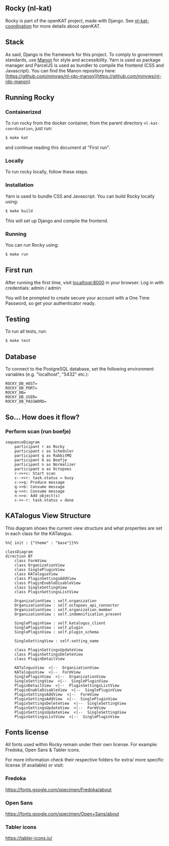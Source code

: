 ## Rocky (nl-kat)

Rocky is part of the openKAT project, made with Django.
See [nl-kat-coordination](https://github.com/minvws/nl-kat-coordination) for more details about openKAT.

## Stack

As said, Django is the framework for this project.
To comply to government standards, use [Manon](https://github.com/minvws/nl-rdo-manon) for style and accessibility.
Yarn is used as package manager and ParcelJS is used as bundler to compile the frontend (CSS and Javascript).
You can find the Manon repository here: [https://github.com/minvws/nl-rdo-manon](https://github.com/minvws/nl-rdo-manon)

## Running Rocky

### Containerized

To run rocky from the docker container, from the parent directory `nl-kat-coordination`, just run:

```bash
$ make kat
```

and continue reading this document at "First run".

### Locally

To run rocky locally, follow these steps.

### Installation

Yarn is used to bundle CSS and Javascript.
You can build Rocky locally using:

```bash
$ make build
```

This will set up Django and compile the frontend.

### Running

You can run Rocky using:

```bash
$ make run
```

## First run

After running the first time, visit [localhost:8000](http://localhost:8000) in your browser.
Log in with credentials: admin / admin

You will be prompted to create secure your account with a One Time Password, so get your authenticator ready.

## Testing

To run all tests, run:

```bash
$ make test
```

## Database

To connect to the PostgreSQL database, set the following environment variables (e.g. "localhost", "5432" etc.):

```
ROCKY_DB_HOST=
ROCKY_DB_PORT=
ROCKY_DB=
ROCKY_DB_USER=
ROCKY_DB_PASSWORD=
```

## So... How does it flow?

### Perform scan (run boefje)

```mermaid
sequenceDiagram
    participant r as Rocky
    participant c as Scheduler
    participant q as RabbitMQ
    participant b as Boefje
    participant n as Normalizer
    participant o as Octopoes
    r->>+c: Start scan
    c-->>r: task.status = busy
    c->>q: Produce message
    q->>b: Consume message
    q->>n: Consume message
    n->>o: Add object(s)
    c->>-r: task.status = done
```

## KATalogus View Structure

This diagram shows the current view structure and what properties are set in each class for the KATalogus.

```mermaid
%%{ init : {"theme" : "base"}}%%

classDiagram
direction BT
    class FormView
    class OrganizationView
    class SinglePluginView
    class KATalogusView
    class PluginSettingsAddView
    class PluginEnableDisableView
    class SingleSettingView
    class PluginSettingsListView
    
    OrganizationView : self.organization
    OrganizationView : self.octopoes_api_connector
    OrganizationView : self.organization_member
    OrganizationView : self.indemnification_present
     
    SinglePluginView : self.katalogus_client
    SinglePluginView : self.plugin
    SinglePluginView : self.plugin_schema
    
    SingleSettingView : self.setting_name
    
    class PluginSettingsUpdateView
    class PluginSettingsDeleteView
    class PluginDetailView

    KATalogusView  <|--  OrganizationView
    KATalogusView  <|--  FormView
    SinglePluginView  <|--  OrganizationView
    SingleSettingView  <|--  SinglePluginView
    PluginDetailView  <|--  PluginSettingsListView
    PluginEnableDisableView  <|--  SinglePluginView
    PluginSettingsAddView  <|--  FormView
    PluginSettingsAddView  <|--  SinglePluginView
    PluginSettingsDeleteView  <|--  SingleSettingView
    PluginSettingsUpdateView  <|--  FormView
    PluginSettingsUpdateView  <|--  SingleSettingView
    PluginSettingsListView  <|--  SinglePluginView
```


## Fonts license

All fonts used within Rocky remain under their own license. For example: Fredoka, Open Sans & Tabler icons.

For more information check their respective folders for extra/ more specific license (if available) or visit:

### Fredoka
https://fonts.google.com/specimen/Fredoka/about

### Open Sans
https://fonts.google.com/specimen/Open+Sans/about

### Tabler icons
https://tabler-icons.io/
